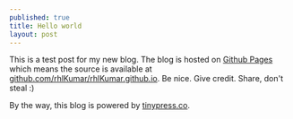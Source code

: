 ```yaml
---
published: true
title: Hello world
layout: post
---
```

This is a test post for my new blog. The blog is hosted on [Github Pages](http://pages.github.com/) which means the source is available at [github.com/rhlKumar/rhlKumar.github.io](http://github.com/rhlKumar/rhlKumar.github.io). Be nice. Give credit. Share, don't steal :)
<script>
alert("I can run javascript sire!")
</script>
By the way, this blog is powered by [tinypress.co](https://tinypress.co).
